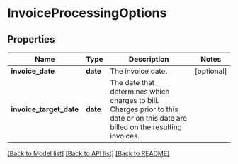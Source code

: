 # InvoiceProcessingOptions

## Properties
Name | Type | Description | Notes
------------ | ------------- | ------------- | -------------
**invoice_date** | **date** |  The invoice date. | [optional] 
**invoice_target_date** | **date** |  The date that determines which charges to bill. Charges prior to this date or on this date are billed on the resulting invoices.  | 

[[Back to Model list]](../README.md#documentation-for-models) [[Back to API list]](../README.md#documentation-for-api-endpoints) [[Back to README]](../README.md)

